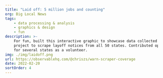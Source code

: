 ```yaml
---
title: "Laid off: 5 million jobs and counting"
org: Big Local News
tags:
    - data processing & analysis
    - graphics & design
    - fun
description: >-
    For fun, built this interactive graphic to showcase data collected by an open source Big Local News
    project to scrape layoff notices from all 50 states. Contributed open source scrapers to the project
    for several states as a volunteer.
img: ./img/laidoff.png
url: https://observablehq.com/@chriszs/warn-scraper-coverage
date: 2022-02-20
sortOrder: 4
---
```

